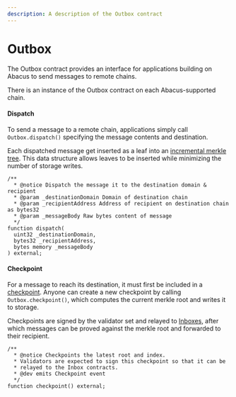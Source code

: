 ```yaml
---
description: A description of the Outbox contract
---
```


# Outbox

The Outbox contract provides an interface for applications building on Abacus to send messages to remote chains.

There is an instance of the Outbox contract on each Abacus-supported chain.

#### Dispatch

To send a message to a remote chain, applications simply call `Outbox.dispatch()` specifying the message contents and destination.

Each dispatched message get inserted as a leaf into an [incremental merkle tree](https://medium.com/@josephdelong/ethereum-2-0-deposit-merkle-tree-13ec8404ca4f). This data structure allows leaves to be inserted while minimizing the number of storage writes.

```solidity
/**
  * @notice Dispatch the message it to the destination domain & recipient
  * @param _destinationDomain Domain of destination chain
  * @param _recipientAddress Address of recipient on destination chain as bytes32
  * @param _messageBody Raw bytes content of message
  */
function dispatch(
  uint32 _destinationDomain,
  bytes32 _recipientAddress,
  bytes memory _messageBody
) external;
```

#### Checkpoint

For a message to reach its destination, it must first be included in a [checkpoint](./#checkpoints). Anyone can create a new checkpoint by calling `Outbox.checkpoint()`, which computes the current merkle root and writes it to storage.

Checkpoints are signed by the validator set and relayed to [Inboxes](inbox.md), after which messages can be proved against the merkle root and forwarded to their recipient.

```solidity
/**
  * @notice Checkpoints the latest root and index.
  * Validators are expected to sign this checkpoint so that it can be
  * relayed to the Inbox contracts.
  * @dev emits Checkpoint event
  */
function checkpoint() external;
```
